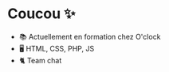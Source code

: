 
# Coucou :sparkles: 

- :books: Actuellement en formation chez O'clock
- :desktop_computer: HTML, CSS, PHP, JS
- :cat2: Team chat

